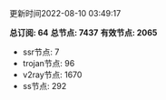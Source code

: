 更新时间2022-08-10 03:49:17

**总订阅: 64**
**总节点: 7437**
**有效节点: 2065**
- ssr节点: 7
- trojan节点: 96
- v2ray节点: 1670
- ss节点: 292
